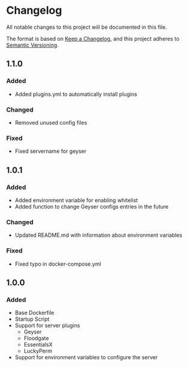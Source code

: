 # Changelog

All notable changes to this project will be documented in this file.

The format is based on [Keep a Changelog](https://keepachangelog.com/en/1.1.0/),
and this project adheres to [Semantic Versioning](https://semver.org/spec/v2.0.0.html).

## 1.1.0
### Added
- Added plugins.yml to automatically install plugins

### Changed
- Removed unused config files

### Fixed
- Fixed servername for geyser

## 1.0.1
### Added
- Added environment variable for enabling whitelist
- Added function to change Geyser configs entries in the future

### Changed
- Updated README.md with information about environment variables

### Fixed
- Fixed typo in docker-compose.yml


## 1.0.0
### Added
- Base Dockerfile
- Startup Script
- Support for server plugins
    - Geyser
    - Floodgate
    - EssentialsX
    - LuckyPerm
- Support for environment variables to configure the server